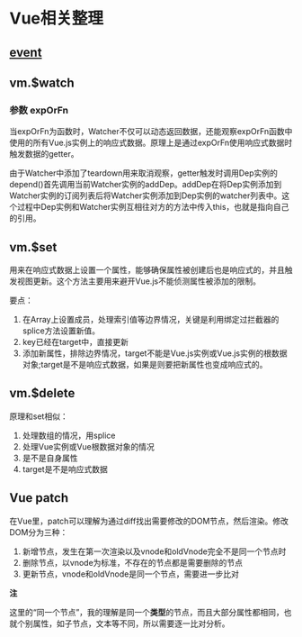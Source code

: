 # Vue相关整理

## [event](./event.md)

## vm.$watch

### 参数 expOrFn
当expOrFn为函数时，Watcher不仅可以动态返回数据，还能观察expOrFn函数中使用的所有Vue.js实例上的响应式数据。原理上是通过expOrFn使用响应式数据时触发数据的getter。

由于Watcher中添加了teardown用来取消观察，getter触发时调用Dep实例的depend()首先调用当前Watcher实例的addDep。addDep在将Dep实例添加到Watcher实例的订阅列表后将Watcher实例添加到Dep实例的watcher列表中。这个过程中Dep实例和Watcher实例互相往对方的方法中传入this，也就是指向自己的引用。

## vm.$set
用来在响应式数据上设置一个属性，能够确保属性被创建后也是响应式的，并且触发视图更新。这个方法主要用来避开Vue.js不能侦测属性被添加的限制。

要点：
1. 在Array上设置成员，处理索引值等边界情况，关键是利用绑定过拦截器的splice方法设置新值。
2. key已经在target中，直接更新
3. 添加新属性，排除边界情况，target不能是Vue.js实例或Vue.js实例的根数据对象;target是不是响应式数据，如果是则要把新属性也变成响应式的。

## vm.$delete
原理和set相似：
1. 处理数组的情况，用splice
2. 处理Vue实例或Vue根数据对象的情况
3. 是不是自身属性
4. target是不是响应式数据


## Vue patch
在Vue里，patch可以理解为通过diff找出需要修改的DOM节点，然后渲染。修改DOM分为三种：
1. 新增节点，发生在第一次渲染以及vnode和oldVnode完全不是同一个节点时
2. 删除节点，以vnode为标准，不存在的节点都是需要删除的节点
3. 更新节点，vnode和oldVnode是同一个节点，需要进一步比对

**注**  

这里的“同一个节点”，我的理解是同一个**类型**的节点，而且大部分属性都相同，也就个别属性，如子节点，文本等不同，所以需要逐一比对分析。